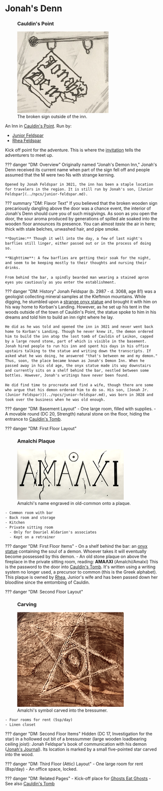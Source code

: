 # Jonah's Denn

<figure class="infobox right">
  <h3>Cauldin's Point</h3>
  <img src="/assets/images/jonahs-denn-sign.png" />
  <figcaption>
    The broken sign outside of the inn.
  </figcaption>
</figure>

An Inn in [Cauldin's Point](cauldins-point.md). Run by:

- [Junior Feldspar](../npcs/junior-feldspar.md)
- [Rhea Feldspar](../npcs/rhea-feldspar.md)

Kick off point for the adventure. This is where the [invitation](../handouts/dauriels-invitation.md) tells the adventurers to meet up.

??? danger "DM: Overview"
    Originally named "Jonah's Demon Inn," Jonah's Denn received its current name when part of the sign fell off and people assumed that the M were two Ns with strange kerning.

    Opened by Jonah Feldspar in 3021, the inn has been a staple location for travelers in the region. It is still run by Jonah's son, [Junior Feldspar](../npcs/junior-feldspar.md).

??? summary "DM: Flavor Text"
    If you believed that the broken wooden sign precariously dangling above the door was a chance event, the interior of Jonah's Denn should cure you of such misgivings. As soon as you open the door, the sour aroma produced by generations of spilled ale soaked into the wooden floor announces its presence. You can almost *taste* the air in here; thick with stale belches, unwashed hair, and pipe smoke.

    **Daytime:** Though it well into the day, a few of last night's barflies still linger, either passed out or in the process of doing so.

    **Nighttime**: A few barflies are getting their soak for the night, and seem to be keeping mostly to their thoughts and nursing their drinks.

    From behind the bar, a spindly bearded man wearing a stained apron eyes you cautiously as you enter the establishment.

??? danger "DM: History"
    Jonah Feldspar (b. 2987 - d. 3068, age 81) was a geologist collecting mineral samples at the Kleftmon mountains. While digging, he stumbled upon a [strange onyx statue](../npcs/jonahs-demon.md) and brought it with him on his way home to Korban's Landing. However, as he set up his tent in the woods outside of the town of Cauldin's Point, the statue spoke to him in his dreams and told him to build an inn right where he lay.

    He did as he was told and opened the inn in 3021 and never went back home to Korban's Landing. Though he never knew it, the demon ordered him to build the inn atop the lost tomb of Cauldin of Leikon, capped by a large round stone, part of which is visible in the basement. Jonah hired people to run his inn and spent his days in his office upstairs talking to the statue and writing down the transcripts. If asked what he was doing, he answered "that's between me and my demon." Thus, soon, the place became known as Jonah's Demon Inn. When he passed away in his old age, the onyx statue made its way downstairs and currently sits on a shelf behind the bar, nestled between some bottles. However, Jonah's writings have never been found.

    He did find time to procreate and find a wife, though there are some who argue that his demon ordered him to do so. His son, [Jonah Jr. (Junior Feldspar)](../npcs/junior-feldspar.md), was born in 3028 and took over the business when he was old enough.

??? danger "DM: Basement Layout"
    - One large room, filled with supplies.
    - A movable round (DC 20, Strength) natural stone on the floor, hiding the entrance to [Cauldin's Tomb](cauldins-tomb.md).

??? danger "DM: First Floor Layout"
    <figure class="infobox right">
      <h3>Amalchi Plaque</h3>
      <a href="/assets/images/amalchi-plaque-full.png">
        <img src="/assets/images/amalchi-plaque-tiny.png" />
      </a>
      <figcaption>
        Amalchi's name engraved in old-common onto a plaque.
      </figcaption>
    </figure>

    - Common room with bar
    - Back room and storage
    - Kitchen
    - Private sitting room
      - Only for Dauriel Aldarion's associates
      - Kept on a retrainer

??? danger "DM: First Floor Items"
    - On a shelf behind the bar: an [onyx statue](../npcs/jonahs-demon.md) containing the soul of a demon. Whoever takes it will eventually become possessed by this demon.
    - An old stone plaque on above the fireplace in the private sitting room, reading: **ΑΜΑΛΧΙ** (Amalchi/Amalxi) This is the password to the door into [Cauldin's Tomb](../sidequests/tomb-raiders.md). It's written using a writing system no longer used, a precursor to common (this is the Greek alphabet). This plaque is owned by [Rhea](../npcs/rhea-feldspar.md), Junior's wife and has been passed down her bloodline since the emtombing of Cauldin.

??? danger "DM: Second Floor Layout"
    <figure class="infobox right">
      <h3>Carving</h3>
      <a href="/assets/images/amalchi-carve-full.png">
        <img src="/assets/images/amalchi-carve-tiny.png" />
      </a>
      <figcaption>
        Amalchi's symbol carved into the bressumer.
      </figcaption>
    </figure>

    - Four rooms for rent (5sp/day)
    - Linen closet

??? danger "DM: Second Floor Items"
    Hidden (DC 17, Investigation for the star) in a hollowed out bit of a bressummer (large wooden loadbearing ceiling joist): Jonah Feldspar's book of communication with his demon ([Jonah's Journal](../../../items/jonahs-journal.md)). Its location is marked by a small five-pointed star carved into the wood.

??? danger "DM: Third Floor (Attic) Layout"
    - One large room for rent (8sp/day)
    - An office space, locked.

??? danger "DM: Related Pages"
    - Kick-off place for [Ghosts Eat Ghosts](../sidequests/ghosts-eat-ghosts.md)
    - See also [Cauldin's Tomb](cauldins-tomb.md)
